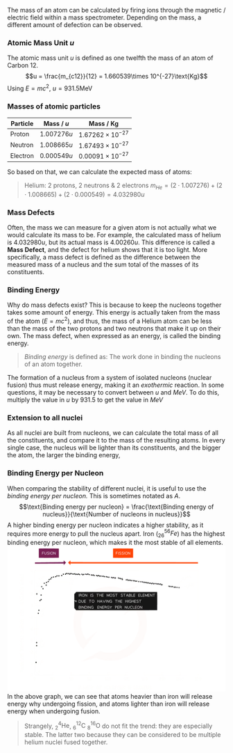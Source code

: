 The mass of an atom can be calculated by firing ions through the magnetic / electric field within a mass spectrometer. Depending on the mass, a different amount of defection can be observed.
### Atomic Mass Unit $u$
The atomic mass unit $u$ is defined as one twelfth the mass of an atom of Carbon 12.
$$u = \frac{m_{c12}}{12} = 1.660539\times 10^{-27}\text{Kg}$$
Using $E=mc^2$, $u = 931.5\text{MeV}$
### Masses of atomic particles
| Particle | Mass / $u$ | Mass / $\text{Kg}$ |
| ---- | ---- | ---- |
| Proton | $1.007276u$ | $1.67262\times 10^{-27}$ |
| Neutron | $1.008665u$ | $1.67493\times10^{-27}$ |
| Electron | $0.000549u$ | $0.00091\times10^{-27}$ |
So based on that, we can calculate the expected mass of atoms:
>Helium: 2 protons, 2 neutrons & 2 electrons
>$m_{He} = (2\cdot1.007276) + (2\cdot1.008665) + (2\cdot0.000549) = 4.032980u$
### Mass Defects
Often, the mass we can measure for a given atom is not actually what we would calculate its mass to be. For example, the calculated mass of helium is $4.032980u$, but its actual mass is $4.00260u$.
This difference is called a **Mass Defect**, and the defect for helium shows that it is too light.
More specifically, a mass defect is defined as the difference between the measured mass of a nucleus and the sum total of the masses of its constituents.
### Binding Energy
Why do mass defects exist? This is because to keep the nucleons together takes some amount of energy. This energy is actually taken from the mass of the atom ($E=mc^2$), and thus, the mass of a Helium atom can be less than the mass of the two protons and two neutrons that make it up on their own. The mass defect, when expressed as an energy, is called the binding energy.
> *Binding energy* is defined as:
> The work done in binding the nucleons of an atom together.

The formation of a nucleus from a system of isolated nucleons (nuclear fusion) thus must release energy, making it an *exothermic* reaction. 
In some questions, it may be necessary to convert between $u$ and $MeV$. To do this, multiply the value in $u$ by 931.5 to get the value in $MeV$
### Extension to all nuclei
As all nuclei are built from nucleons, we can calculate the total mass of all the constituents, and compare it to the mass of the resulting atoms. In every single case, the nucleus will be lighter than its constituents, and the bigger the atom, the larger the binding energy,
### Binding Energy per Nucleon
When comparing the stability of different nuclei, it is useful to use the *binding energy per nucleon.* This is sometimes notated as $A$.
$$\text{Binding energy per nucleon} = \frac{\text{Binding energy of nucleus}}{\text{Number of nucleons in nucleus}}$$
A higher binding energy per nucleon indicates a higher stability, as it requires more energy to pull the nucleus apart. Iron ($^{56}_{26}Fe$) has the highest binding energy per nucleon, which makes it the most stable of all elements.
![Binding Energy Per Nucleon Graph](./../Images/BindingEnergyPerNucleon.png)
In the above graph, we can see that atoms heavier than iron will release energy why undergoing fission, and atoms lighter than iron will release energy when undergoing fusion.
> Strangely, $^4_2\text{He}$, $^{12}_{6}\text{C}$  $^{16}_{8}\text{O}$ do not fit the trend: they are especially stable. The latter two because they can be considered to be multiple helium nuclei fused together.  